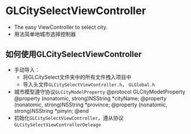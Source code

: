 GLCitySelectViewController
==============================
* The easy ViewController to select city.<br/>
* 用法简单地城市选择控制器


如何使用GLCitySelectViewController
-------------------------------------------
* 手动导入：
    * 将GLCitySelect文件夹中的所有文件拽入项目中
    * 导入头文件`GLCitySelectViewController.h`， `GLGlobal.h`
* 城市模型遵守协议`GLCityModelProperty`
      @protocol GLCityModelProperty <NSObject>
      @property (nonatomic, strong)NSString *cityName;
      @property (nonatomic, strong)NSString *province;
      @property (nonatomic, strong)NSString *pinyin;
      @end
* 初始化`GLCitySelectViewController`，遵从协议`GLCitySelectViewControllerDeleage`
